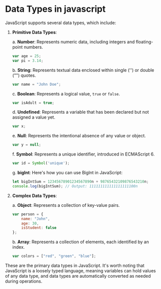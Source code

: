 # Data Types in javascript

JavaScript supports several data types, which include:

1. **Primitive Data Types**:

    a. **Number**: Represents numeric data, including integers and floating-point numbers.
    
    ```javascript
    var age = 25;
    var pi = 3.14;
    ```

    b. **String**: Represents textual data enclosed within single ('') or double ("") quotes.
    
    ```javascript
    var name = "John Doe";
    ```

    c. **Boolean**: Represents a logical value, `true` or `false`.
    
    ```javascript
    var isAdult = true;
    ```

    d. **Undefined**: Represents a variable that has been declared but not assigned a value yet.
    
    ```javascript
    var x;
    ```

    e. **Null**: Represents the intentional absence of any value or object.
    
    ```javascript
    var y = null;
    ```

    f. **Symbol**: Represents a unique identifier, introduced in ECMAScript 6.
    
    ```javascript
    var id = Symbol('unique');
    ```

    g. **bigInt**: Here's how you can use BigInt in JavaScript:
    ```javascript
    let bigIntSum = 12345678901234567890n + 98765432109876543210n;
    console.log(bigIntSum); // Output: 111111111111111111100n
    ```
3. **Complex Data Types**:

    a. **Object**: Represents a collection of key-value pairs.
    
    ```javascript
    var person = {
        name: "John",
        age: 30,
        isStudent: false
    };
    ```

    b. **Array**: Represents a collection of elements, each identified by an index.
    
    ```javascript
    var colors = ["red", "green", "blue"];
    ```

These are the primary data types in JavaScript. It's worth noting that JavaScript is a loosely typed language, meaning variables can hold values of any data type, and data types are automatically converted as needed during operations.
